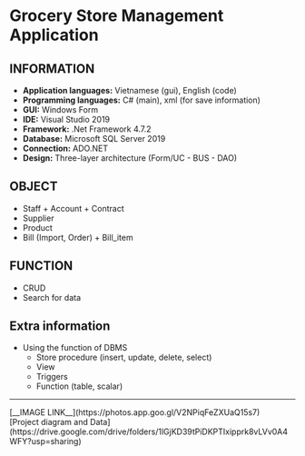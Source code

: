 # Grocery Store Management Application
## INFORMATION
- **Application languages:** Vietnamese (gui), English (code)
- **Programming languages:** C# (main), xml (for save information)
- **GUI:** Windows Form 
- **IDE:** Visual Studio 2019
- **Framework:** .Net Framework 4.7.2
- **Database:** Microsoft SQL Server 2019
- **Connection:** ADO.NET
- **Design:** Three-layer architecture (Form/UC - BUS - DAO)

## OBJECT
- Staff + Account + Contract
- Supplier
- Product
- Bill (Import, Order) + Bill_item

## FUNCTION
- CRUD
- Search for data

## Extra information
- Using the function of DBMS
    - Store procedure (insert, update, delete, select)
    - View
    - Triggers
    - Function (table, scalar)

<hr>
[__IMAGE LINK__](https://photos.app.goo.gl/V2NPiqFeZXUaQ15s7) <br>
[Project diagram and Data](https://drive.google.com/drive/folders/1lGjKD39tPiDKPTIxipprk8vLVv0A4WFY?usp=sharing)
